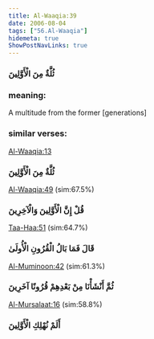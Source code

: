 ```yaml
---
title: Al-Waaqia:39
date: 2006-08-04
tags: ["56.Al-Waaqia"]
hidemeta: true 
ShowPostNavLinks: true 
---
```

### ثُلَّةٌ مِنَ الْأَوَّلِينَ
### meaning: 
A multitude from the former [generations]
### similar verses: 

[Al-Waaqia:13](/56/13)

### ثُلَّةٌ مِنَ الْأَوَّلِينَ

[Al-Waaqia:49](/56/49) (sim:67.5%)

### قُلْ إِنَّ الْأَوَّلِينَ وَالْآخِرِينَ

[Taa-Haa:51](/20/51) (sim:64.7%)

### قَالَ فَمَا بَالُ الْقُرُونِ الْأُولَىٰ

[Al-Muminoon:42](/23/42) (sim:61.3%)

### ثُمَّ أَنْشَأْنَا مِنْ بَعْدِهِمْ قُرُونًا آخَرِينَ

[Al-Mursalaat:16](/77/16) (sim:58.8%)

### أَلَمْ نُهْلِكِ الْأَوَّلِينَ
